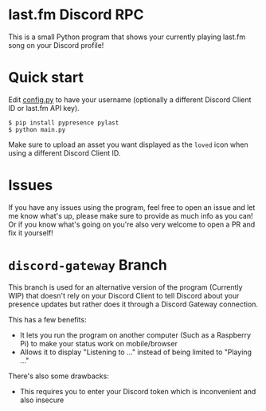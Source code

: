 # last.fm Discord RPC

This is a small Python program that shows your currently playing last.fm song on your Discord profile!

# Quick start

Edit [config.py](config.py) to have your username (optionally a different Discord Client ID or last.fm API key).

```shell
$ pip install pypresence pylast
$ python main.py
```

Make sure to upload an asset you want displayed as the `loved` icon when using a different Discord Client ID.

# Issues

If you have any issues using the program, feel free to open an issue and let me know what's up, please make sure to provide as much info as you can! \
Or if you know what's going on you're also very welcome to open a PR and fix it yourself!

# `discord-gateway` Branch

This branch is used for an alternative version of the program (Currently WIP) that doesn't rely on your Discord Client
to tell Discord about your presence updates but rather does it through a Discord Gateway connection.

This has a few benefits:
 * It lets you run the program on another computer (Such as a Raspberry Pi) to make your status work on mobile/browser
 * Allows it to display "Listening to ..." instead of being limited to "Playing ..."

There's also some drawbacks:
 * This requires you to enter your Discord token which is inconvenient and also insecure
